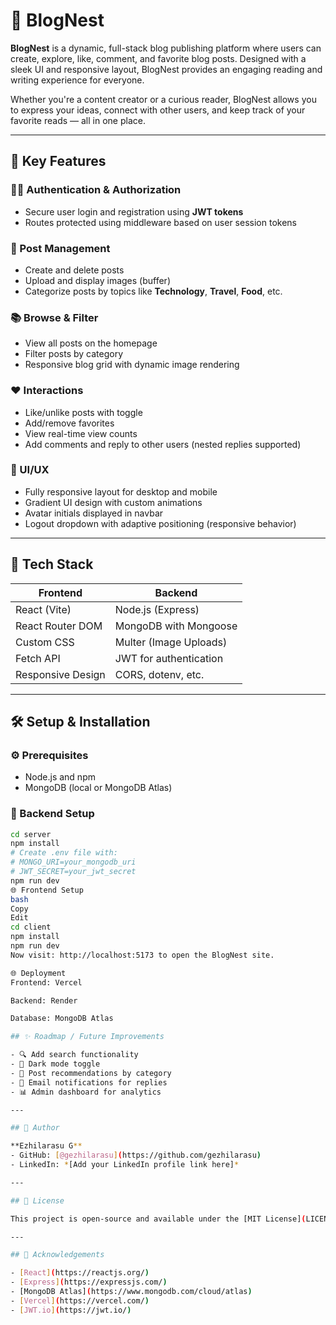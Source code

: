 # 📝 BlogNest

**BlogNest** is a dynamic, full-stack blog publishing platform where users can create, explore, like, comment, and favorite blog posts. Designed with a sleek UI and responsive layout, BlogNest provides an engaging reading and writing experience for everyone.

Whether you're a content creator or a curious reader, BlogNest allows you to express your ideas, connect with other users, and keep track of your favorite reads — all in one place.

---

## 🌟 Key Features

### 🧑‍💻 Authentication & Authorization
- Secure user login and registration using **JWT tokens**
- Routes protected using middleware based on user session tokens

### 📝 Post Management
- Create and delete posts
- Upload and display images (buffer)
- Categorize posts by topics like **Technology**, **Travel**, **Food**, etc.

### 📚 Browse & Filter
- View all posts on the homepage
- Filter posts by category
- Responsive blog grid with dynamic image rendering

### ❤️ Interactions
- Like/unlike posts with toggle
- Add/remove favorites
- View real-time view counts
- Add comments and reply to other users (nested replies supported)

### 🎨 UI/UX
- Fully responsive layout for desktop and mobile
- Gradient UI design with custom animations
- Avatar initials displayed in navbar
- Logout dropdown with adaptive positioning (responsive behavior)

---

## 🚀 Tech Stack

| Frontend | Backend |
|----------|---------|
| React (Vite) | Node.js (Express) |
| React Router DOM | MongoDB with Mongoose |
| Custom CSS | Multer (Image Uploads) |
| Fetch API | JWT for authentication |
| Responsive Design | CORS, dotenv, etc. |

---

## 🛠️ Setup & Installation

### ⚙️ Prerequisites
- Node.js and npm
- MongoDB (local or MongoDB Atlas)

### 🔧 Backend Setup

```bash
cd server
npm install
# Create .env file with:
# MONGO_URI=your_mongodb_uri
# JWT_SECRET=your_jwt_secret
npm run dev
🌐 Frontend Setup
bash
Copy
Edit
cd client
npm install
npm run dev
Now visit: http://localhost:5173 to open the BlogNest site.

🌐 Deployment
Frontend: Vercel 

Backend: Render 

Database: MongoDB Atlas

## ✨ Roadmap / Future Improvements

- 🔍 Add search functionality
- 🌙 Dark mode toggle
- 🧠 Post recommendations by category
- 📧 Email notifications for replies
- 📊 Admin dashboard for analytics

---

## 👤 Author

**Ezhilarasu G**  
- GitHub: [@gezhilarasu](https://github.com/gezhilarasu)  
- LinkedIn: *[Add your LinkedIn profile link here]*

---

## 📝 License

This project is open-source and available under the [MIT License](LICENSE).

---

## 🙏 Acknowledgements

- [React](https://reactjs.org/)
- [Express](https://expressjs.com/)
- [MongoDB Atlas](https://www.mongodb.com/cloud/atlas)
- [Vercel](https://vercel.com/)
- [JWT.io](https://jwt.io/)

